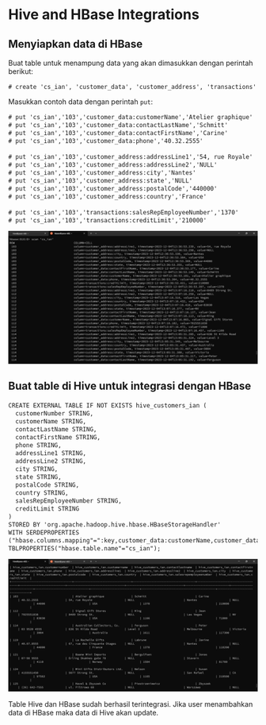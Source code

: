 # Hive and HBase Integrations

## Menyiapkan data di HBase
Buat table untuk menampung data yang akan dimasukkan dengan perintah berikut:

```
# create 'cs_ian', 'customer_data', 'customer_address', 'transactions'
```

Masukkan contoh data dengan perintah `put`:
```
# put 'cs_ian','103','customer_data:customerName','Atelier graphique'
# put 'cs_ian','103','customer_data:contactLastName','Schmitt'
# put 'cs_ian','103','customer_data:contactFirstName','Carine'
# put 'cs_ian','103','customer_data:phone','40.32.2555'

# put 'cs_ian','103','customer_address:addressLine1','54, rue Royale'
# put 'cs_ian','103','customer_address:addressLine2','NULL'
# put 'cs_ian','103','customer_address:city','Nantes'
# put 'cs_ian','103','customer_address:state','NULL'
# put 'cs_ian','103','customer_address:postalCode','440000'
# put 'cs_ian','103','customer_address:country','France'
 
# put 'cs_ian','103','transactions:salesRepEmployeeNumber','1370'
# put 'cs_ian','103','transactions:creditLimit','210000'
```

![Alt text](image-21.png)

## Buat table di Hive untuk integrasi dengan HBase


```
CREATE EXTERNAL TABLE IF NOT EXISTS hive_customers_ian (
  customerNumber STRING,
  customerName STRING,
  contactLastName STRING,
  contactFirstName STRING,
  phone STRING,
  addressLine1 STRING,
  addressLine2 STRING,
  city STRING,
  state STRING,
  postalCode STRING,
  country STRING,
  salesRepEmployeeNumber STRING,
  creditLimit STRING
)
STORED BY 'org.apache.hadoop.hive.hbase.HBaseStorageHandler'
WITH SERDEPROPERTIES ("hbase.columns.mapping"=":key,customer_data:customerName,customer_data:contactLastName,customer_data:contactFirstName,customer_data:phone,customer_address:addressLine1,customer_address:addressLine2,customer_address:city,customer_address:state,customer_address:postalCode,customer_address:country,transactions:salesRepEmployeeNumber,transactions:creditLimit")
TBLPROPERTIES("hbase.table.name"="cs_ian");
```
![Alt text](image.png)

Table Hive dan HBase sudah berhasil terintegrasi. Jika user menambahkan data di HBase maka data di Hive akan update.